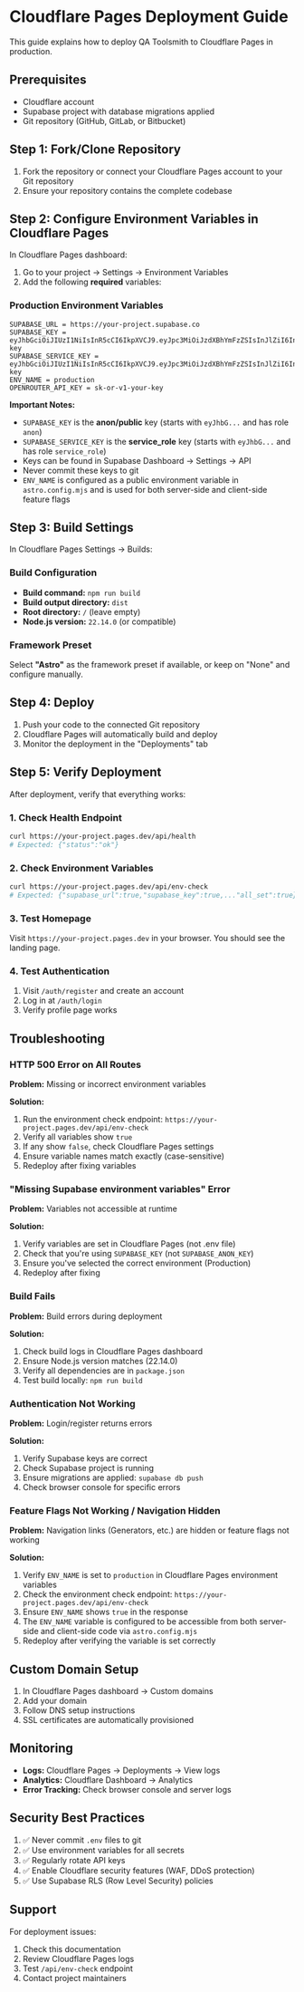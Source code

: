 # Cloudflare Pages Deployment Guide

This guide explains how to deploy QA Toolsmith to Cloudflare Pages in production.

## Prerequisites

- Cloudflare account
- Supabase project with database migrations applied
- Git repository (GitHub, GitLab, or Bitbucket)

## Step 1: Fork/Clone Repository

1. Fork the repository or connect your Cloudflare Pages account to your Git repository
2. Ensure your repository contains the complete codebase

## Step 2: Configure Environment Variables in Cloudflare Pages

In Cloudflare Pages dashboard:

1. Go to your project → Settings → Environment Variables
2. Add the following **required** variables:

### Production Environment Variables

```
SUPABASE_URL = https://your-project.supabase.co
SUPABASE_KEY = eyJhbGciOiJIUzI1NiIsInR5cCI6IkpXVCJ9.eyJpc3MiOiJzdXBhYmFzZSIsInJlZiI6InlvdXItcmVmIiwicm9sZSI6ImFub24iLCJpYXQiOjE3Njc4MzAyMDAsImV4cCI6MjAzMzQwNjIwMH0.your-key
SUPABASE_SERVICE_KEY = eyJhbGciOiJIUzI1NiIsInR5cCI6IkpXVCJ9.eyJpc3MiOiJzdXBhYmFzZSIsInJlZiI6InlvdXItcmVmIiwicm9sZSI6InNlcnZpY2Vfcm9sZSIsImlhdCI6MTc2NzgzMDIwMCwiZXhwIjoyMDMzNDA2MjAwfQ.your-key
ENV_NAME = production
OPENROUTER_API_KEY = sk-or-v1-your-key
```

**Important Notes:**

- `SUPABASE_KEY` is the **anon/public** key (starts with `eyJhbG...` and has role `anon`)
- `SUPABASE_SERVICE_KEY` is the **service_role** key (starts with `eyJhbG...` and has role `service_role`)
- Keys can be found in Supabase Dashboard → Settings → API
- Never commit these keys to git
- `ENV_NAME` is configured as a public environment variable in `astro.config.mjs` and is used for both server-side and client-side feature flags

## Step 3: Build Settings

In Cloudflare Pages Settings → Builds:

### Build Configuration

- **Build command:** `npm run build`
- **Build output directory:** `dist`
- **Root directory:** `/` (leave empty)
- **Node.js version:** `22.14.0` (or compatible)

### Framework Preset

Select **"Astro"** as the framework preset if available, or keep on "None" and configure manually.

## Step 4: Deploy

1. Push your code to the connected Git repository
2. Cloudflare Pages will automatically build and deploy
3. Monitor the deployment in the "Deployments" tab

## Step 5: Verify Deployment

After deployment, verify that everything works:

### 1. Check Health Endpoint

```bash
curl https://your-project.pages.dev/api/health
# Expected: {"status":"ok"}
```

### 2. Check Environment Variables

```bash
curl https://your-project.pages.dev/api/env-check
# Expected: {"supabase_url":true,"supabase_key":true,..."all_set":true}
```

### 3. Test Homepage

Visit `https://your-project.pages.dev` in your browser. You should see the landing page.

### 4. Test Authentication

1. Visit `/auth/register` and create an account
2. Log in at `/auth/login`
3. Verify profile page works

## Troubleshooting

### HTTP 500 Error on All Routes

**Problem:** Missing or incorrect environment variables

**Solution:**
1. Run the environment check endpoint: `https://your-project.pages.dev/api/env-check`
2. Verify all variables show `true`
3. If any show `false`, check Cloudflare Pages settings
4. Ensure variable names match exactly (case-sensitive)
5. Redeploy after fixing variables

### "Missing Supabase environment variables" Error

**Problem:** Variables not accessible at runtime

**Solution:**
1. Verify variables are set in Cloudflare Pages (not .env file)
2. Check that you're using `SUPABASE_KEY` (not `SUPABASE_ANON_KEY`)
3. Ensure you've selected the correct environment (Production)
4. Redeploy after fixing

### Build Fails

**Problem:** Build errors during deployment

**Solution:**
1. Check build logs in Cloudflare Pages dashboard
2. Ensure Node.js version matches (22.14.0)
3. Verify all dependencies are in `package.json`
4. Test build locally: `npm run build`

### Authentication Not Working

**Problem:** Login/register returns errors

**Solution:**
1. Verify Supabase keys are correct
2. Check Supabase project is running
3. Ensure migrations are applied: `supabase db push`
4. Check browser console for specific errors

### Feature Flags Not Working / Navigation Hidden

**Problem:** Navigation links (Generators, etc.) are hidden or feature flags not working

**Solution:**
1. Verify `ENV_NAME` is set to `production` in Cloudflare Pages environment variables
2. Check the environment check endpoint: `https://your-project.pages.dev/api/env-check`
3. Ensure `ENV_NAME` shows `true` in the response
4. The `ENV_NAME` variable is configured to be accessible from both server-side and client-side code via `astro.config.mjs`
5. Redeploy after verifying the variable is set correctly

## Custom Domain Setup

1. In Cloudflare Pages dashboard → Custom domains
2. Add your domain
3. Follow DNS setup instructions
4. SSL certificates are automatically provisioned

## Monitoring

- **Logs:** Cloudflare Pages → Deployments → View logs
- **Analytics:** Cloudflare Dashboard → Analytics
- **Error Tracking:** Check browser console and server logs

## Security Best Practices

1. ✅ Never commit `.env` files to git
2. ✅ Use environment variables for all secrets
3. ✅ Regularly rotate API keys
4. ✅ Enable Cloudflare security features (WAF, DDoS protection)
5. ✅ Use Supabase RLS (Row Level Security) policies

## Support

For deployment issues:
1. Check this documentation
2. Review Cloudflare Pages logs
3. Test `/api/env-check` endpoint
4. Contact project maintainers

